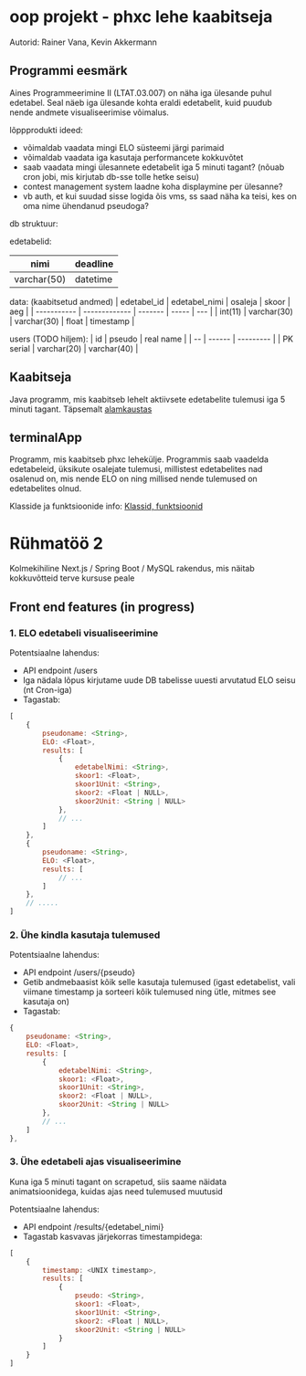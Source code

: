 # oop projekt - phxc lehe kaabitseja

Autorid: Rainer Vana, Kevin Akkermann

## Programmi eesmärk

Aines Programmeerimine II (LTAT.03.007) on näha iga ülesande puhul edetabel. Seal näeb iga ülesande kohta eraldi edetabelit, kuid puudub nende andmete visualiseerimise võimalus. 

lõppprodukti ideed:

* võimaldab vaadata mingi ELO süsteemi järgi parimaid
* võimaldab vaadata iga kasutaja performancete kokkuvõtet
* saab vaadata mingi ülesannete edetabelit iga 5 minuti tagant? (nõuab cron jobi, mis kirjutab db-sse tolle hetke seisu)
* contest management system laadne koha displaymine per ülesanne?
* vb auth, et kui suudad sisse logida õis vms, ss saad näha ka teisi, kes on oma nime ühendanud pseudoga?

db struktuur:

edetabelid:

| nimi | deadline |
| ---- | ------ |
| varchar(50) | datetime |


data: (kaabitsetud andmed)
| edetabel_id | edetabel_nimi | osaleja | skoor | aeg |
| ----------- | ------------- | ------- | ----- | --- |
| int(11) | varchar(30) | varchar(30) | float | timestamp |

users (TODO hiljem): 
| id | pseudo | real name |
| -- | ------ | --------- |
| PK serial | varchar(20) | varchar(40) |

## Kaabitseja

Java programm, mis kaabitseb lehelt aktiivsete edetabelite tulemusi iga 5 minuti tagant. Täpsemalt [alamkaustas](kaabitseja/README.md)


## terminalApp
Programm, mis kaabitseb phxc lehekülje.
Programmis saab vaadelda edetabeleid, üksikute osalejate tulemusi, millistest edetabelites nad osalenud on, mis nende ELO on ning millised nende tulemused on edetabelites olnud.

Klasside ja funktsioonide info: 
[Klassid, funktsioonid](terminalApp/README.md)

# Rühmatöö 2

Kolmekihiline Next.js / Spring Boot / MySQL rakendus, mis näitab kokkuvõtteid terve kursuse peale

## Front end features (in progress)

### 1. ELO edetabeli visualiseerimine

Potentsiaalne lahendus:
* API endpoint /users
* Iga nädala lõpus kirjutame uude DB tabelisse uuesti arvutatud ELO seisu (nt Cron-iga)
* Tagastab: 

```js
[
    {
        pseudoname: <String>,
        ELO: <Float>,
        results: [
            {
                edetabelNimi: <String>,
                skoor1: <Float>,
                skoor1Unit: <String>,
                skoor2: <Float | NULL>,
                skoor2Unit: <String | NULL> 
            },
            // ...
        ]
    },
    {
        pseudoname: <String>,
        ELO: <Float>,
        results: [
            // ...
        ]
    },
    // .....
]
```

### 2. Ühe kindla kasutaja tulemused

Potentsiaalne lahendus:
* API endpoint /users/{pseudo}
* Getib andmebaasist kõik selle kasutaja tulemused (igast edetabelist, vali viimane timestamp ja sorteeri kõik tulemused ning ütle, mitmes see kasutaja on)
* Tagastab:

```js
{
    pseudoname: <String>,
    ELO: <Float>,
    results: [
        {
            edetabelNimi: <String>,
            skoor1: <Float>,
            skoor1Unit: <String>,
            skoor2: <Float | NULL>,
            skoor2Unit: <String | NULL> 
        },
        // ...
    ]
},
```

### 3. Ühe edetabeli ajas visualiseerimine

Kuna iga 5 minuti tagant on scrapetud, siis saame näidata animatsioonidega, kuidas ajas need tulemused muutusid

Potentsiaalne lahendus:
* API endpoint /results/{edetabel_nimi}
* Tagastab kasvavas järjekorras timestampidega:

```js
[
    {
        timestamp: <UNIX timestamp>,
        results: [
            {
                pseudo: <String>,
                skoor1: <Float>,
                skoor1Unit: <String>,
                skoor2: <Float | NULL>,
                skoor2Unit: <String | NULL>
            }
        ]
    }
]
```